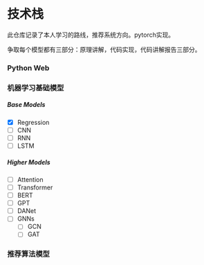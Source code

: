 # 技术栈

此仓库记录了本人学习的路线，推荐系统方向。pytorch实现。

争取每个模型都有三部分：原理讲解，代码实现，代码讲解报告三部分。

### Python Web



### 机器学习基础模型

##### Base Models

- [x] Regression
- [ ] CNN
- [ ] RNN
- [ ] LSTM

##### Higher Models

- [ ] Attention
- [ ] Transformer
- [ ] BERT
- [ ] GPT
- [ ] DANet
- [ ] GNNs
  - [ ] GCN
  - [ ] GAT

### 推荐算法模型

